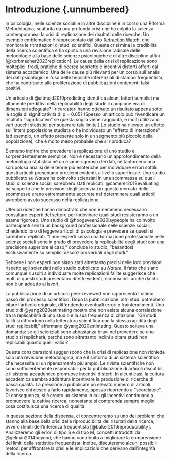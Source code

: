 # Introduzione {.unnumbered}

In psicologia, nelle scienze sociali e in altre discipline è in corso una Riforma Metodologica, scaturita da una profonda crisi che ha colpito la scienza contemporanea: la crisi di replicazione dei risultati delle ricerche. Un esempio emblematico è rappresentato dal sito [Retraction Watch](https://retractionwatch.com), che monitora le ritrattazioni di studi scientifici. Questa crisi mina la credibilità della ricerca scientifica e ha spinto a una revisione radicale delle metodologie alla base delle scienze psicologiche e di altre discipline affini [@korbmacher2023replication]. Le cause della crisi di replicazione sono molteplici: frodi, pratiche di ricerca scorrette e incentivi distorti offerti dal sistema accademico. Una delle cause più rilevanti per un corso sull'analisi dei dati psicologici è l'uso delle tecniche inferenziali di stampo frequentista, che ha contribuito alla proliferazione di pubblicazioni contenenti falsi positivi.

Un articolo di @altmejd2019predicting identifica alcuni fattori semplici ma altamente predittivi della replicabilità degli studi: il campione era di dimensioni adeguate? I ricercatori hanno ottenuto un risultato appena sotto la soglia di significatività di p = 0.05? (Spesso un articolo può rivendicare un risultato "significativo" se questa soglia viene raggiunta, e molti utilizzano vari trucchi statistici per superare tale limite.) Lo studio ha rilevato un effetto sull'intera popolazione studiata o ha individuato un "effetto di interazione" (ad esempio, un effetto presente solo in un segmento più piccolo della popolazione), che è molto meno probabile che si riproduca?

È emerso inoltre che prevedere la replicazione di uno studio è sorprendentemente semplice. Non è necessario un approfondimento della metodologia statistica né un esame rigoroso dei dati, né tantomeno una scrupolosa analisi delle teorie più esoteriche per individuare errori sottili: questi articoli presentano problemi evidenti, a livello superficiale. Uno studio pubblicato su *Nature* ha coinvolto scienziati in una scommessa su quali studi di scienze sociali sarebbero stati replicati. @camerer2018evaluating ha scoperto che le previsioni degli scienziati in questo mercato delle scommesse erano estremamente accurate nel determinare quali articoli avrebbero avuto successo nella replicazione.

Ulteriori ricerche hanno dimostrato che non è nemmeno necessario consultare esperti del settore per indovinare quali studi resisteranno a un esame rigoroso. Uno studio di @hoogeveen2020laypeople ha coinvolto partecipanti senza un background professionale nelle scienze sociali, chiedendo loro di leggere articoli di psicologia e prevedere se questi si sarebbero replicati. "I non-esperti senza una formazione professionale nelle scienze sociali sono in grado di prevedere la replicabilità degli studi con una precisione superiore al caso," conclude lo studio, "basandosi esclusivamente su semplici descrizioni verbali degli studi."

Sebbene i non esperti non siano stati altrettanto precisi nelle loro previsioni rispetto agli scienziati nello studio pubblicato su *Nature*, il fatto che siano comunque riusciti a individuare molte replicazioni fallite suggerisce che molti di questi studi presentano difetti evidenti, riconoscibili anche da chi non è un addetto ai lavori.

La pubblicazione di un articolo peer-reviewed non rappresenta l'ultimo passo del processo scientifico. Dopo la pubblicazione, altri studi potrebbero citare l'articolo originale, diffondendo eventuali errori o fraintendimenti. Uno studio di @yang2020estimating mostra che non esiste alcuna correlazione tra la replicabilità di uno studio e la sua frequenza di citazione. "Gli studi falliti si diffondono nella letteratura scientifica con la stessa rapidità degli studi replicabili," affermano @yang2020estimating. Questo solleva una domanda: se gli scienziati sono abbastanza bravi nel prevedere se uno studio si replicherà, perché sono altrettanto inclini a citare studi non replicabili quanto quelli validi?

Queste considerazioni suggeriscono che la crisi di replicazione non richiede solo una revisione metodologica, ma è il sintomo di un sistema scientifico che necessita di un ripensamento più ampio. Le riviste scientifiche non sono sufficientemente responsabili per la pubblicazione di articoli discutibili, e il sistema accademico promuove incentivi distorti. In alcuni casi, la cultura accademica sembra addirittura incentivare la produzione di ricerche di bassa qualità. La pressione a pubblicare un elevato numero di articoli favorisce chi riesce a farlo rapidamente, spesso ricorrendo a "scorciatoie". Di conseguenza, si è creato un sistema in cui gli incentivi continuano a promuovere la cattiva ricerca, nonostante si comprenda sempre meglio cosa costituisca una ricerca di qualità.

In questa sezione della dispensa, ci concentreremo su uno dei problemi che stanno alla base della crisi della riproducibilità dei risultati della ricerca, ovvero i limiti dell'inferenza frequentista [@baker2016reproducibility]. Analizzeremo gli errori di tipo S e di tipo M, concetti introdotti da @gelman2014beyond, che hanno contribuito a migliorare la comprensione dei limiti della statistica frequentista. Inoltre, discuteremo alcuni possibili metodi per affrontare la crisi e le implicazioni che derivano dall'integrità della ricerca.
